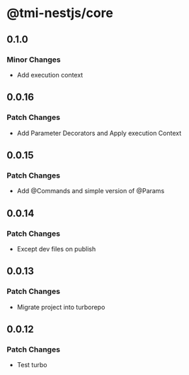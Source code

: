 # @tmi-nestjs/core

## 0.1.0

### Minor Changes

- Add execution context

## 0.0.16

### Patch Changes

- Add Parameter Decorators and Apply execution Context

## 0.0.15

### Patch Changes

- Add @Commands and simple version of @Params

## 0.0.14

### Patch Changes

- Except dev files on publish

## 0.0.13

### Patch Changes

- Migrate project into turborepo

## 0.0.12

### Patch Changes

- Test turbo
